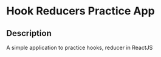 # Hook Reducers Practice App 

## Description  

A simple application to practice hooks, reducer in ReactJS